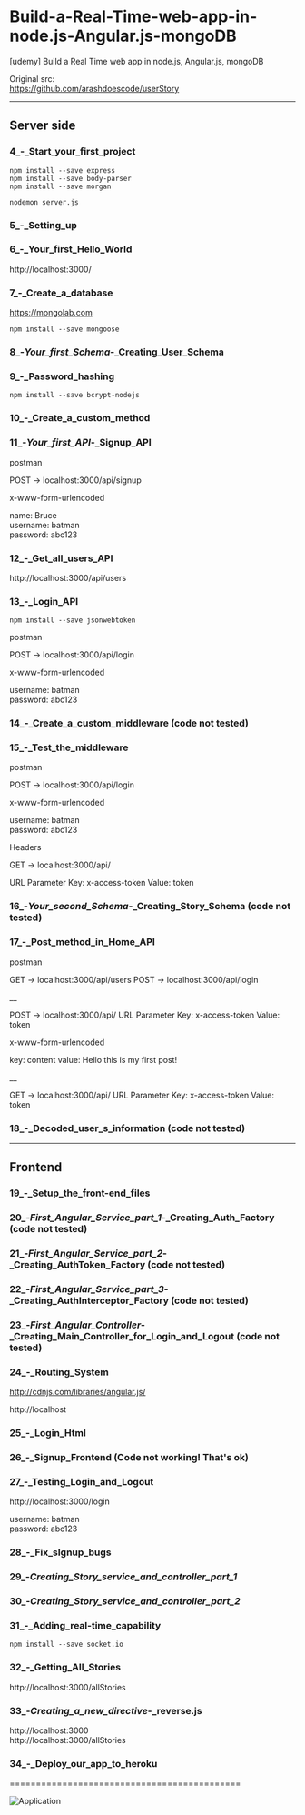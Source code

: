 # Build-a-Real-Time-web-app-in-node.js-Angular.js-mongoDB

[udemy] Build a Real Time web app in node.js, Angular.js, mongoDB

Original src:  
https://github.com/arashdoescode/userStory

____

## Server side

### 4_-_Start_your_first_project

    npm install --save express
    npm install --save body-parser
    npm install --save morgan

    nodemon server.js


### 5_-_Setting_up

### 6_-_Your_first_Hello_World

http://localhost:3000/

### 7_-_Create_a_database

https://mongolab.com

    npm install --save mongoose


### 8_-_Your_first_Schema_-_Creating_User_Schema


### 9_-_Password_hashing

    npm install --save bcrypt-nodejs

### 10_-_Create_a_custom_method

### 11_-_Your_first_API_-_Signup_API

postman

POST -> localhost:3000/api/signup

x-www-form-urlencoded

name: Bruce  
username: batman  
password: abc123  

### 12_-_Get_all_users_API

http://localhost:3000/api/users

### 13_-_Login_API

    npm install --save jsonwebtoken

postman

POST -> localhost:3000/api/login

x-www-form-urlencoded

username: batman  
password: abc123  


### 14_-_Create_a_custom_middleware (code not tested)


### 15_-_Test_the_middleware

postman

POST -> localhost:3000/api/login

x-www-form-urlencoded

username: batman  
password: abc123


Headers

GET -> localhost:3000/api/

URL Parameter Key: x-access-token
Value: token


### 16_-_Your_second_Schema_-_Creating_Story_Schema (code not tested)


### 17_-_Post_method_in_Home_API



postman

GET -> localhost:3000/api/users
POST -> localhost:3000/api/login

__

POST -> localhost:3000/api/
URL Parameter Key: x-access-token
Value: token

x-www-form-urlencoded

key: content
value: Hello this is my first post!

__

GET -> localhost:3000/api/
URL Parameter Key: x-access-token
Value: token


### 18_-_Decoded_user_s_information (code not tested)

___

## Frontend

### 19_-_Setup_the_front-end_files

### 20_-_First_Angular_Service_part_1_-_Creating_Auth_Factory (code not tested)

### 21_-_First_Angular_Service_part_2_-_Creating_AuthToken_Factory (code not tested)

### 22_-_First_Angular_Service_part_3_-_Creating_AuthInterceptor_Factory (code not tested)

### 23_-_First_Angular_Controller_-_Creating_Main_Controller_for_Login_and_Logout (code not tested)


### 24_-_Routing_System

http://cdnjs.com/libraries/angular.js/  

http://localhost


### 25_-_Login_Html

### 26_-_Signup_Frontend (Code not working! That's ok)

### 27_-_Testing_Login_and_Logout

http://localhost:3000/login

username: batman  
password: abc123  


### 28_-_Fix_sIgnup_bugs

### 29_-_Creating_Story_service_and_controller_part_1_  
### 30_-_Creating_Story_service_and_controller_part_2_

### 31_-_Adding_real-time_capability

    npm install --save socket.io

### 32_-_Getting_All_Stories

http://localhost:3000/allStories

### 33_-_Creating_a_new_directive_-_reverse.js

http://localhost:3000  
http://localhost:3000/allStories

### 34_-_Deploy_our_app_to_heroku

============================================

![Application](/app.png?raw=true)
